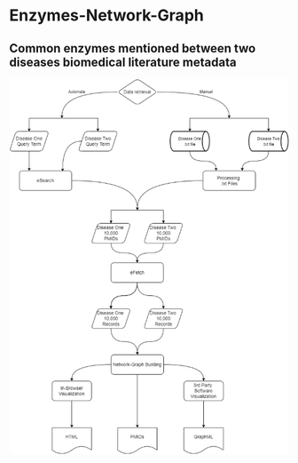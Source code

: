 # Enzymes-Network-Graph

## Common enzymes mentioned between two diseases biomedical literature metadata
![image](https://raw.githubusercontent.com/akshayonly/Enzymes-Network-Graph/main/Common-Enzymes-Detail.drawio.png)
